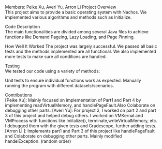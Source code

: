 Members: Peike Xu, Averi Yu, Arron Li 
Project Overview  
This project aims to provide a basic operating system with Nachos. We implemented various algorithms and methods such as Initialize.

Code Description  
The main functionalities are divided among several Java files to achieve functions like Demand Pageing, Lazy Loading, and Page Pinning. 

How Well It Worked
The project was largely successful. We passed all basic tests and the methods implemented are all functional. We also implemented more tests to make sure all conditions are handled. 

Testing  
We tested our code using a variety of methods:

Unit tests to ensure individual functions work as expected.
Manually running the program with different datasets/scenarios.

Contributions  
[Peike Xu]: Mainly focused on implementation of Part1 and Part 4 by implementing readVirtualMemory, and handlePageFault.Also Colaborate on debugging other parts.
[Averi Yu]: For project 3, I worked on part 2 and part 3 of this project and helped debug others. I worked on VMKernal and VMProcess with functions like Iniitalize(), terminate,writeVirtualMemory, etc. I debugged them with the given tests and Gradescope, further adding tests. 
[Arron Li ]: Implements part1 and Part 3 of this project like handlePageFault and Colaborate on debugging other parts. Mainly modified handelException.
(random order)

